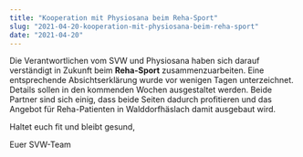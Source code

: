 ```yaml
---
title: "Kooperation mit Physiosana beim Reha-Sport"
slug: "2021-04-20-kooperation-mit-physiosana-beim-reha-sport"
date: "2021-04-20"
---
```

Die Verantwortlichen vom SVW und Physiosana haben sich darauf verständigt in Zukunft beim **Reha-Sport** zusammenzuarbeiten. Eine entsprechende Absichtserklärung wurde vor wenigen Tagen unterzeichnet. Details sollen in den kommenden Wochen ausgestaltet werden. Beide Partner sind sich einig, dass beide Seiten dadurch profitieren und das Angebot für Reha-Patienten in Walddorfhäslach damit ausgebaut wird.

Haltet euch fit und bleibt gesund,

Euer SVW-Team
